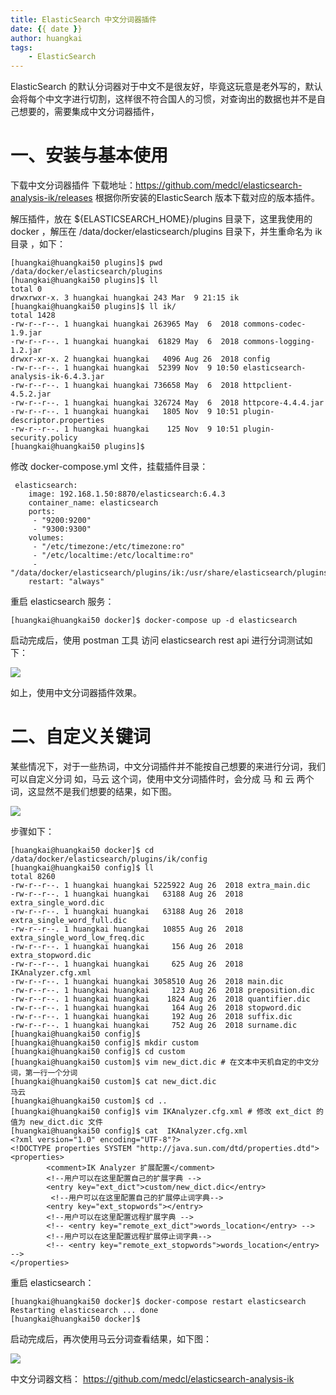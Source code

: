 ```yaml
---
title: ElasticSearch 中文分词器插件
date: {{ date }}
author: huangkai
tags:
    - ElasticSearch
---
```


ElasticSearch 的默认分词器对于中文不是很友好，毕竟这玩意是老外写的，默认会将每个中文字进行切割，这样很不符合国人的习惯，对查询出的数据也并不是自己想要的，需要集成中文分词器插件，

# 一、安装与基本使用 #
下载中文分词器插件
下载地址：https://github.com/medcl/elasticsearch-analysis-ik/releases 
根据你所安装的ElasticSearch 版本下载对应的版本插件。

解压插件，放在 ${ELASTICSEARCH_HOME}/plugins 目录下，这里我使用的 docker ，解压在 /data/docker/elasticsearch/plugins 目录下，并生重命名为 ik 目录 ，如下：

```
[huangkai@huangkai50 plugins]$ pwd
/data/docker/elasticsearch/plugins
[huangkai@huangkai50 plugins]$ ll
total 0
drwxrwxr-x. 3 huangkai huangkai 243 Mar  9 21:15 ik
[huangkai@huangkai50 plugins]$ ll ik/
total 1428
-rw-r--r--. 1 huangkai huangkai 263965 May  6  2018 commons-codec-1.9.jar
-rw-r--r--. 1 huangkai huangkai  61829 May  6  2018 commons-logging-1.2.jar
drwxr-xr-x. 2 huangkai huangkai   4096 Aug 26  2018 config
-rw-r--r--. 1 huangkai huangkai  52399 Nov  9 10:50 elasticsearch-analysis-ik-6.4.3.jar
-rw-r--r--. 1 huangkai huangkai 736658 May  6  2018 httpclient-4.5.2.jar
-rw-r--r--. 1 huangkai huangkai 326724 May  6  2018 httpcore-4.4.4.jar
-rw-r--r--. 1 huangkai huangkai   1805 Nov  9 10:51 plugin-descriptor.properties
-rw-r--r--. 1 huangkai huangkai    125 Nov  9 10:51 plugin-security.policy
[huangkai@huangkai50 plugins]$ 
```

修改 docker-compose.yml 文件，挂载插件目录：

```
 elasticsearch:
    image: 192.168.1.50:8870/elasticsearch:6.4.3
    container_name: elasticsearch
    ports:
     - "9200:9200"
     - "9300:9300"
    volumes:
     - "/etc/timezone:/etc/timezone:ro"
     - "/etc/localtime:/etc/localtime:ro"
     - "/data/docker/elasticsearch/plugins/ik:/usr/share/elasticsearch/plugins/ik"
    restart: "always"
```

重启 elasticsearch 服务：

```
[huangkai@huangkai50 docker]$ docker-compose up -d elasticsearch
```

启动完成后，使用 postman 工具 访问 elasticsearch rest api 进行分词测试如下：

![](https://raw.githubusercontent.com/huankai/blog-resources/master/photos/elasticsearch/01.jpg)

如上，使用中文分词器插件效果。

# 二、自定义关键词 #
某些情况下，对于一些热词，中文分词插件并不能按自己想要的来进行分词，我们可以自定义分词
如，马云 这个词，使用中文分词插件时，会分成  马 和 云 两个词，这显然不是我们想要的结果，如下图。

![](https://raw.githubusercontent.com/huankai/blog-resources/master/photos/elasticsearch/02.jpg)


步骤如下：
```
[huangkai@huangkai50 docker]$ cd /data/docker/elasticsearch/plugins/ik/config
[huangkai@huangkai50 config]$ ll
total 8260
-rw-r--r--. 1 huangkai huangkai 5225922 Aug 26  2018 extra_main.dic
-rw-r--r--. 1 huangkai huangkai   63188 Aug 26  2018 extra_single_word.dic
-rw-r--r--. 1 huangkai huangkai   63188 Aug 26  2018 extra_single_word_full.dic
-rw-r--r--. 1 huangkai huangkai   10855 Aug 26  2018 extra_single_word_low_freq.dic
-rw-r--r--. 1 huangkai huangkai     156 Aug 26  2018 extra_stopword.dic
-rw-r--r--. 1 huangkai huangkai     625 Aug 26  2018 IKAnalyzer.cfg.xml
-rw-r--r--. 1 huangkai huangkai 3058510 Aug 26  2018 main.dic
-rw-r--r--. 1 huangkai huangkai     123 Aug 26  2018 preposition.dic
-rw-r--r--. 1 huangkai huangkai    1824 Aug 26  2018 quantifier.dic
-rw-r--r--. 1 huangkai huangkai     164 Aug 26  2018 stopword.dic
-rw-r--r--. 1 huangkai huangkai     192 Aug 26  2018 suffix.dic
-rw-r--r--. 1 huangkai huangkai     752 Aug 26  2018 surname.dic
[huangkai@huangkai50 config]$ 
[huangkai@huangkai50 config]$ mkdir custom
[huangkai@huangkai50 config]$ cd custom
[huangkai@huangkai50 custom]$ vim new_dict.dic # 在文本中天机自定的中文分词，第一行一个分词
[huangkai@huangkai50 custom]$ cat new_dict.dic 
马云
[huangkai@huangkai50 custom]$ cd ..
[huangkai@huangkai50 config]$ vim IKAnalyzer.cfg.xml # 修改 ext_dict 的值为 new_dict.dic 文件
[huangkai@huangkai50 config]$ cat  IKAnalyzer.cfg.xml    
<?xml version="1.0" encoding="UTF-8"?>
<!DOCTYPE properties SYSTEM "http://java.sun.com/dtd/properties.dtd">
<properties>
        <comment>IK Analyzer 扩展配置</comment>
        <!--用户可以在这里配置自己的扩展字典 -->
        <entry key="ext_dict">custom/new_dict.dic</entry>
         <!--用户可以在这里配置自己的扩展停止词字典-->
        <entry key="ext_stopwords"></entry>
        <!--用户可以在这里配置远程扩展字典 -->
        <!-- <entry key="remote_ext_dict">words_location</entry> -->
        <!--用户可以在这里配置远程扩展停止词字典-->
        <!-- <entry key="remote_ext_stopwords">words_location</entry> -->
</properties>
```

重启 elasticsearch：
```
[huangkai@huangkai50 docker]$ docker-compose restart elasticsearch
Restarting elasticsearch ... done
[huangkai@huangkai50 docker]$ 

```
启动完成后，再次使用马云分词查看结果，如下图：

![](https://raw.githubusercontent.com/huankai/blog-resources/master/photos/elasticsearch/03.jpg)


中文分词器文档：
https://github.com/medcl/elasticsearch-analysis-ik